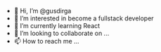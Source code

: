 - 👋 Hi, I’m @gusdirga
- 👀 I’m interested in become a fullstack developer
- 🌱 I’m currently learning React
- 💞️ I’m looking to collaborate on ...
- 📫 How to reach me ...

<!---
gusdirga/gusdirga is a ✨ special ✨ repository because its `README.md` (this file) appears on your GitHub profile.
You can click the Preview link to take a look at your changes.
--->
